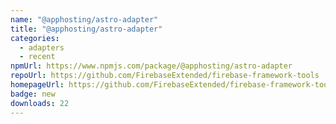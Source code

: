 ```yaml
---
name: "@apphosting/astro-adapter"
title: "@apphosting/astro-adapter"
categories:
  - adapters
  - recent
npmUrl: https://www.npmjs.com/package/@apphosting/astro-adapter
repoUrl: https://github.com/FirebaseExtended/firebase-framework-tools
homepageUrl: https://github.com/FirebaseExtended/firebase-framework-tools#readme
badge: new
downloads: 22
---
```

